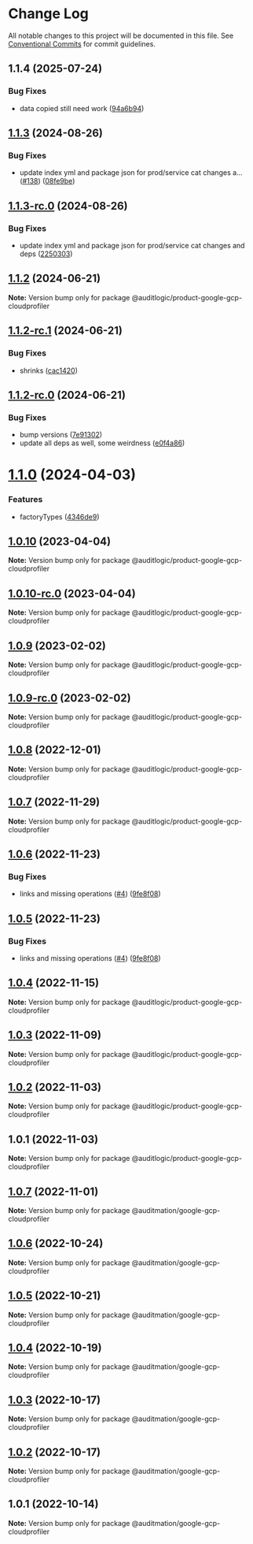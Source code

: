 # Change Log

All notable changes to this project will be documented in this file.
See [Conventional Commits](https://conventionalcommits.org) for commit guidelines.

## 1.1.4 (2025-07-24)


### Bug Fixes

* data copied still need work ([94a6b94](https://github.com/zerobias-org/product/commit/94a6b942fb0516367548599d739529536132755a))





## [1.1.3](https://github.com/auditlogic/product/compare/@auditlogic/product-google-gcp-cloudprofiler@1.1.2...@auditlogic/product-google-gcp-cloudprofiler@1.1.3) (2024-08-26)


### Bug Fixes

* update index yml and package json for prod/service cat changes a… ([#138](https://github.com/auditlogic/product/issues/138)) ([08fe9be](https://github.com/auditlogic/product/commit/08fe9beb1c8457462a19bc69caa02e6212d97e1a))





## [1.1.3-rc.0](https://github.com/auditlogic/product/compare/@auditlogic/product-google-gcp-cloudprofiler@1.1.2...@auditlogic/product-google-gcp-cloudprofiler@1.1.3-rc.0) (2024-08-26)


### Bug Fixes

* update index yml and package json for prod/service cat changes and deps ([2250303](https://github.com/auditlogic/product/commit/225030363a363608240135b7ebed386b28f01e4b))





## [1.1.2](https://github.com/auditlogic/product/compare/@auditlogic/product-google-gcp-cloudprofiler@1.1.2-rc.1...@auditlogic/product-google-gcp-cloudprofiler@1.1.2) (2024-06-21)

**Note:** Version bump only for package @auditlogic/product-google-gcp-cloudprofiler





## [1.1.2-rc.1](https://github.com/auditlogic/product/compare/@auditlogic/product-google-gcp-cloudprofiler@1.1.2-rc.0...@auditlogic/product-google-gcp-cloudprofiler@1.1.2-rc.1) (2024-06-21)


### Bug Fixes

* shrinks ([cac1420](https://github.com/auditlogic/product/commit/cac14200fefcd8183ab69fe89a47bd3f70f563e9))





## [1.1.2-rc.0](https://github.com/auditlogic/product/compare/@auditlogic/product-google-gcp-cloudprofiler@1.1.0...@auditlogic/product-google-gcp-cloudprofiler@1.1.2-rc.0) (2024-06-21)


### Bug Fixes

* bump versions ([7e91302](https://github.com/auditlogic/product/commit/7e913023b8b312150ed7762c32fbbe616be71de5))
* update all deps as well, some weirdness ([e0f4a86](https://github.com/auditlogic/product/commit/e0f4a864714e2d3de6bbf3da014d5312fe53be2f))





# [1.1.0](https://github.com/auditlogic/product/compare/@auditlogic/product-google-gcp-cloudprofiler@1.0.10...@auditlogic/product-google-gcp-cloudprofiler@1.1.0) (2024-04-03)


### Features

* factoryTypes ([4346de9](https://github.com/auditlogic/product/commit/4346de92693aee892fccf725338ffc7b80ab182b))





## [1.0.10](https://github.com/auditlogic/product/compare/@auditlogic/product-google-gcp-cloudprofiler@1.0.9...@auditlogic/product-google-gcp-cloudprofiler@1.0.10) (2023-04-04)

**Note:** Version bump only for package @auditlogic/product-google-gcp-cloudprofiler





## [1.0.10-rc.0](https://github.com/auditlogic/product/compare/@auditlogic/product-google-gcp-cloudprofiler@1.0.9...@auditlogic/product-google-gcp-cloudprofiler@1.0.10-rc.0) (2023-04-04)

**Note:** Version bump only for package @auditlogic/product-google-gcp-cloudprofiler





## [1.0.9](https://github.com/auditlogic/product/compare/@auditlogic/product-google-gcp-cloudprofiler@1.0.8...@auditlogic/product-google-gcp-cloudprofiler@1.0.9) (2023-02-02)

**Note:** Version bump only for package @auditlogic/product-google-gcp-cloudprofiler





## [1.0.9-rc.0](https://github.com/auditlogic/product/compare/@auditlogic/product-google-gcp-cloudprofiler@1.0.8...@auditlogic/product-google-gcp-cloudprofiler@1.0.9-rc.0) (2023-02-02)

**Note:** Version bump only for package @auditlogic/product-google-gcp-cloudprofiler





## [1.0.8](https://github.com/auditlogic/product/compare/@auditlogic/product-google-gcp-cloudprofiler@1.0.7...@auditlogic/product-google-gcp-cloudprofiler@1.0.8) (2022-12-01)

**Note:** Version bump only for package @auditlogic/product-google-gcp-cloudprofiler





## [1.0.7](https://github.com/auditlogic/product/compare/@auditlogic/product-google-gcp-cloudprofiler@1.0.6...@auditlogic/product-google-gcp-cloudprofiler@1.0.7) (2022-11-29)

**Note:** Version bump only for package @auditlogic/product-google-gcp-cloudprofiler





## [1.0.6](https://github.com/auditlogic/product/compare/@auditlogic/product-google-gcp-cloudprofiler@1.0.4...@auditlogic/product-google-gcp-cloudprofiler@1.0.6) (2022-11-23)


### Bug Fixes

* links and missing operations ([#4](https://github.com/auditlogic/product/issues/4)) ([9fe8f08](https://github.com/auditlogic/product/commit/9fe8f08fe7c57fdb79f991ac35bd6ac2e7dcad38))





## [1.0.5](https://github.com/auditlogic/product/compare/@auditlogic/product-google-gcp-cloudprofiler@1.0.4...@auditlogic/product-google-gcp-cloudprofiler@1.0.5) (2022-11-23)


### Bug Fixes

* links and missing operations ([#4](https://github.com/auditlogic/product/issues/4)) ([9fe8f08](https://github.com/auditlogic/product/commit/9fe8f08fe7c57fdb79f991ac35bd6ac2e7dcad38))





## [1.0.4](https://github.com/auditlogic/product/compare/@auditlogic/product-google-gcp-cloudprofiler@1.0.3...@auditlogic/product-google-gcp-cloudprofiler@1.0.4) (2022-11-15)

**Note:** Version bump only for package @auditlogic/product-google-gcp-cloudprofiler





## [1.0.3](https://github.com/auditlogic/product/compare/@auditlogic/product-google-gcp-cloudprofiler@1.0.2...@auditlogic/product-google-gcp-cloudprofiler@1.0.3) (2022-11-09)

**Note:** Version bump only for package @auditlogic/product-google-gcp-cloudprofiler





## [1.0.2](https://github.com/auditlogic/product/compare/@auditlogic/product-google-gcp-cloudprofiler@1.0.1...@auditlogic/product-google-gcp-cloudprofiler@1.0.2) (2022-11-03)

**Note:** Version bump only for package @auditlogic/product-google-gcp-cloudprofiler





## 1.0.1 (2022-11-03)

**Note:** Version bump only for package @auditlogic/product-google-gcp-cloudprofiler





## [1.0.7](https://github.com/auditmation/store-content/compare/@auditmation/google-gcp-cloudprofiler@1.0.6...@auditmation/google-gcp-cloudprofiler@1.0.7) (2022-11-01)

**Note:** Version bump only for package @auditmation/google-gcp-cloudprofiler





## [1.0.6](https://github.com/auditmation/store-content/compare/@auditmation/google-gcp-cloudprofiler@1.0.5...@auditmation/google-gcp-cloudprofiler@1.0.6) (2022-10-24)

**Note:** Version bump only for package @auditmation/google-gcp-cloudprofiler





## [1.0.5](https://github.com/auditmation/store-content/compare/@auditmation/google-gcp-cloudprofiler@1.0.4...@auditmation/google-gcp-cloudprofiler@1.0.5) (2022-10-21)

**Note:** Version bump only for package @auditmation/google-gcp-cloudprofiler





## [1.0.4](https://github.com/auditmation/store-content/compare/@auditmation/google-gcp-cloudprofiler@1.0.3...@auditmation/google-gcp-cloudprofiler@1.0.4) (2022-10-19)

**Note:** Version bump only for package @auditmation/google-gcp-cloudprofiler





## [1.0.3](https://github.com/auditmation/store-content/compare/@auditmation/google-gcp-cloudprofiler@1.0.2...@auditmation/google-gcp-cloudprofiler@1.0.3) (2022-10-17)

**Note:** Version bump only for package @auditmation/google-gcp-cloudprofiler





## [1.0.2](https://github.com/auditmation/store-content/compare/@auditmation/google-gcp-cloudprofiler@1.0.1...@auditmation/google-gcp-cloudprofiler@1.0.2) (2022-10-17)

**Note:** Version bump only for package @auditmation/google-gcp-cloudprofiler





## 1.0.1 (2022-10-14)

**Note:** Version bump only for package @auditmation/google-gcp-cloudprofiler
